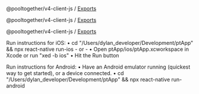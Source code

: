 @pooltogether/v4-client-js / [Exports](modules.md)

@pooltogether/v4-client-js / [Exports](modules.md)

@pooltogether/v4-client-js / [Exports](modules.md)

Run instructions for iOS:
    • cd "/Users/dylan_developer/Development/ptApp" && npx react-native run-ios
    - or -
    • Open ptApp/ios/ptApp.xcworkspace in Xcode or run "xed -b ios"
    • Hit the Run button

  Run instructions for Android:
    • Have an Android emulator running (quickest way to get started), or a device connected.
    • cd "/Users/dylan_developer/Development/ptApp" && npx react-native run-android
